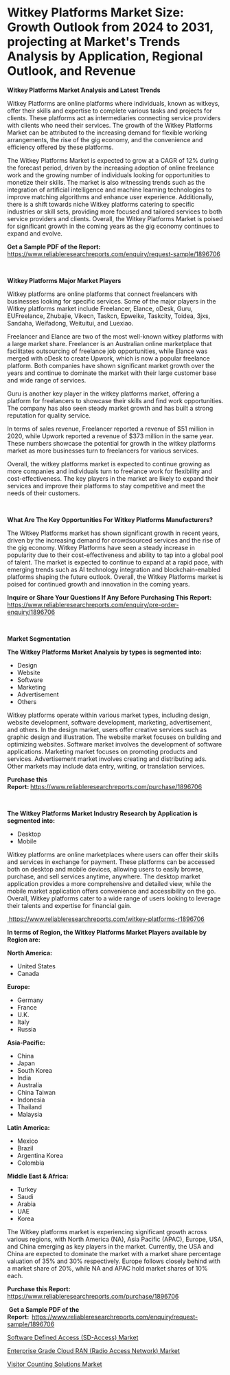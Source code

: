 <p><h1>Witkey Platforms Market Size: Growth Outlook from 2024 to 2031, projecting at Market's Trends Analysis by Application, Regional Outlook, and Revenue</h1></p><p><strong>Witkey Platforms Market Analysis and Latest Trends</strong></p>
<p><p>Witkey Platforms are online platforms where individuals, known as witkeys, offer their skills and expertise to complete various tasks and projects for clients. These platforms act as intermediaries connecting service providers with clients who need their services. The growth of the Witkey Platforms Market can be attributed to the increasing demand for flexible working arrangements, the rise of the gig economy, and the convenience and efficiency offered by these platforms.</p><p>The Witkey Platforms Market is expected to grow at a CAGR of 12% during the forecast period, driven by the increasing adoption of online freelance work and the growing number of individuals looking for opportunities to monetize their skills. The market is also witnessing trends such as the integration of artificial intelligence and machine learning technologies to improve matching algorithms and enhance user experience. Additionally, there is a shift towards niche Witkey platforms catering to specific industries or skill sets, providing more focused and tailored services to both service providers and clients. Overall, the Witkey Platforms Market is poised for significant growth in the coming years as the gig economy continues to expand and evolve.</p></p>
<p><strong>Get a Sample PDF of the Report:&nbsp;</strong> <a href="https://www.reliableresearchreports.com/enquiry/request-sample/1896706">https://www.reliableresearchreports.com/enquiry/request-sample/1896706</a></p>
<p>&nbsp;</p>
<p><strong>Witkey Platforms Major Market Players</strong></p>
<p><p>Witkey platforms are online platforms that connect freelancers with businesses looking for specific services. Some of the major players in the Witkey platforms market include Freelancer, Elance, oDesk, Guru, EUFreelance, Zhubajie, Vikecn, Taskcn, Epweike, Taskcity, Toidea, 3jxs, Sandaha, Weifadong, Weituitui, and Luexiao.</p><p>Freelancer and Elance are two of the most well-known witkey platforms with a large market share. Freelancer is an Australian online marketplace that facilitates outsourcing of freelance job opportunities, while Elance was merged with oDesk to create Upwork, which is now a popular freelance platform. Both companies have shown significant market growth over the years and continue to dominate the market with their large customer base and wide range of services.</p><p>Guru is another key player in the witkey platforms market, offering a platform for freelancers to showcase their skills and find work opportunities. The company has also seen steady market growth and has built a strong reputation for quality service.</p><p>In terms of sales revenue, Freelancer reported a revenue of $51 million in 2020, while Upwork reported a revenue of $373 million in the same year. These numbers showcase the potential for growth in the witkey platforms market as more businesses turn to freelancers for various services.</p><p>Overall, the witkey platforms market is expected to continue growing as more companies and individuals turn to freelance work for flexibility and cost-effectiveness. The key players in the market are likely to expand their services and improve their platforms to stay competitive and meet the needs of their customers.</p></p>
<p>&nbsp;</p>
<p><strong>What Are The Key Opportunities For Witkey Platforms Manufacturers?</strong></p>
<p><p>The Witkey Platforms market has shown significant growth in recent years, driven by the increasing demand for crowdsourced services and the rise of the gig economy. Witkey Platforms have seen a steady increase in popularity due to their cost-effectiveness and ability to tap into a global pool of talent. The market is expected to continue to expand at a rapid pace, with emerging trends such as AI technology integration and blockchain-enabled platforms shaping the future outlook. Overall, the Witkey Platforms market is poised for continued growth and innovation in the coming years.</p></p>
<p><strong>Inquire or Share Your Questions If Any Before Purchasing This Report:</strong> <a href="https://www.reliableresearchreports.com/enquiry/pre-order-enquiry/1896706">https://www.reliableresearchreports.com/enquiry/pre-order-enquiry/1896706</a></p>
<p>&nbsp;</p>
<p><strong>Market Segmentation</strong></p>
<p><strong>The Witkey Platforms Market Analysis by types is segmented into:</strong></p>
<p><ul><li>Design</li><li>Website</li><li>Software</li><li>Marketing</li><li>Advertisement</li><li>Others</li></ul></p>
<p><p>Witkey platforms operate within various market types, including design, website development, software development, marketing, advertisement, and others. In the design market, users offer creative services such as graphic design and illustration. The website market focuses on building and optimizing websites. Software market involves the development of software applications. Marketing market focuses on promoting products and services. Advertisement market involves creating and distributing ads. Other markets may include data entry, writing, or translation services.</p></p>
<p><strong>Purchase this Report:&nbsp;</strong><a href="https://www.reliableresearchreports.com/purchase/1896706">https://www.reliableresearchreports.com/purchase/1896706</a></p>
<p>&nbsp;</p>
<p><strong>The Witkey Platforms Market Industry Research by Application is segmented into:</strong></p>
<p><ul><li>Desktop</li><li>Mobile</li></ul></p>
<p><p>Witkey platforms are online marketplaces where users can offer their skills and services in exchange for payment. These platforms can be accessed both on desktop and mobile devices, allowing users to easily browse, purchase, and sell services anytime, anywhere. The desktop market application provides a more comprehensive and detailed view, while the mobile market application offers convenience and accessibility on the go. Overall, Witkey platforms cater to a wide range of users looking to leverage their talents and expertise for financial gain.</p></p>
<p><a href="https://www.reliableresearchreports.com/witkey-platforms-r1896706">&nbsp;https://www.reliableresearchreports.com/witkey-platforms-r1896706</a></p>
<p><strong>In terms of Region, the Witkey Platforms Market Players available by Region are:</strong></p>
<p>
    <p> <strong> North America: </strong>
        <ul>
            <li>United States</li>
            <li>Canada</li>
        </ul>
        </p> 
    <p> <strong> Europe: </strong>
        <ul>
            <li>Germany</li>
            <li>France</li>
            <li>U.K.</li>
            <li>Italy</li>
            <li>Russia</li>
        </ul>
        </p> 
    <p> <strong> Asia-Pacific: </strong>
        <ul>
            <li>China</li>
            <li>Japan</li>
            <li>South Korea</li>
            <li>India</li>
            <li>Australia</li>
            <li>China Taiwan</li>
            <li>Indonesia</li>
            <li>Thailand</li>
            <li>Malaysia</li>
        </ul>
        </p> 
    <p> <strong> Latin America: </strong>
        <ul>
            <li>Mexico</li>
            <li>Brazil</li>
            <li>Argentina Korea</li>
            <li>Colombia</li>
        </ul>
        </p> 
    <p> <strong> Middle East & Africa: </strong>
        <ul>
            <li>Turkey</li>
            <li>Saudi</li>
            <li>Arabia</li>
            <li>UAE</li>
            <li>Korea</li>
        </ul>
    </p>
    </p>
<p><p>The Witkey platforms market is experiencing significant growth across various regions, with North America (NA), Asia Pacific (APAC), Europe, USA, and China emerging as key players in the market. Currently, the USA and China are expected to dominate the market with a market share percentage valuation of 35% and 30% respectively. Europe follows closely behind with a market share of 20%, while NA and APAC hold market shares of 10% each.</p></p>
<p><strong>Purchase this Report: </strong><a href="https://www.reliableresearchreports.com/purchase/1896706">https://www.reliableresearchreports.com/purchase/1896706</a></p>
<p>&nbsp;<strong>Get a Sample PDF of the Report:&nbsp;&nbsp;</strong><a href="https://www.reliableresearchreports.com/enquiry/request-sample/1896706">https://www.reliableresearchreports.com/enquiry/request-sample/1896706</a></p>
<p><strong></strong></p>
<p><p><a href="https://github.com/susanjprice2023/Market-Research-Report-List-1/blob/main/software-defined-access-sd-access-market.md">Software Defined Access (SD-Access) Market</a></p><p><a href="https://github.com/nancykennedykellievqfqt2/Market-Research-Report-List-2/blob/main/enterprise-grade-cloud-ran-radio-access-network-market.md">Enterprise Grade Cloud RAN (Radio Access Network) Market</a></p><p><a href="https://github.com/RosemarieLeffler2023/Market-Research-Report-List-1/blob/main/visitor-counting-solutions-market.md">Visitor Counting Solutions Market</a></p></p>